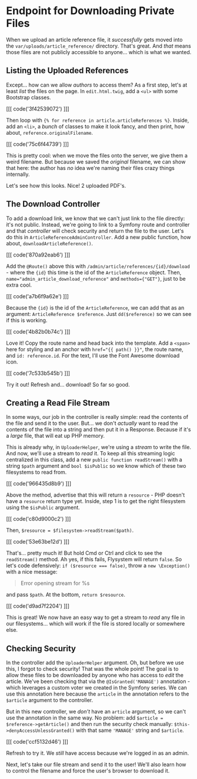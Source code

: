 # Endpoint for Downloading Private Files

When we upload an article reference file, it *successfully* gets moved into the
`var/uploads/article_reference/` directory. That's great. And *that* means those
files are not publicly accessible to anyone... which is what we wanted.

## Listing the Uploaded References

Except... how can we allow *authors* to access them? As a first step, let's at least
*list* the files on the page. In `edit.html.twig`, add a `<ul>` with some Bootstrap
classes. 

[[[ code('3f42539072') ]]]

Then loop with `{% for reference in article.articleReferences %}`. Inside,
add an `<li>`, a *bunch* of classes to make it look fancy, and then print, how about,
`reference.originalFilename`.

[[[ code('75c6f44739') ]]]

This is pretty cool: when we move the files onto the server, we give them a weird
filename. But because we saved the *original* filename, we can show that here: the
author has *no* idea we're naming their files crazy things internally.

Let's see how this looks. Nice! 2 uploaded PDF's.

## The Download Controller

To add a download link, we know that we can't just link to the file directly:
it's not public. Instead, we're going to link to a Symfony route and controller
and that *controller* will check security and return the file to the
user. Let's do this in `ArticleReferenceAdminController`. Add a new public function,
how about, `downloadArticleReference()`. 

[[[ code('870a92eab6') ]]]

Add the `@Route()` above this with `/admin/article/references/{id}/download` - where 
the `{id}` this time is the id of the `ArticleReference` object. Then, 
`name="admin_article_download_reference"` and `methods={"GET"}`, just to be extra cool.

[[[ code('a7b6f9a62e') ]]]

Because the `{id}` is the id of the `ArticleReference`, we can add
that as an argument: `ArticleReference $reference`. Just `dd($reference)` so we
can see if this is working.

[[[ code('4b82b0b74c') ]]]

Love it! Copy the route name and head back into the template. Add a `<span>` here
for styling and an anchor with `href="{{ path() }}"`, the route name, and
`id: reference.id`. For the text, I'll use the Font Awesome download icon.

[[[ code('7c533b545b') ]]]

Try it out! Refresh and... download! So far so good.

## Creating a Read File Stream

In some ways, our job in the controller is really simple: read the contents of
the file and send it to the user. But... we don't *actually* want to read the
contents of the file into a string and then put it in a Response. Because if it's
a *large* file, that will eat up PHP memory.

This is already why, in `UploaderHelper`, we're using a *stream* to write the file.
And now, we'll use a stream to *read* it. To keep all this streaming logic centralized
in this class, add a new `public function readStream()` with a string `$path` argument
and `bool $isPublic` so we know which of these two filesystems to read from.

[[[ code('966435d8b9') ]]]

Above the method, advertise that this will return a `resource` - PHP doesn't have
a `resource` return type yet. Inside, step 1 is to get the right filesystem using
the `$isPublic` argument.

[[[ code('c80d9000c2') ]]]

Then, `$resource = $filesystem->readStream($path)`.

[[[ code('53e63be12d') ]]]

That's... pretty much it! But hold Cmd or Ctrl and click to see the `readStream()`
method. Ah yes, if this fails, Flysystem will return `false`. So let's code defensively:
`if ($resource === false)`, throw a `new \Exception()` with a nice message:

> Error opening stream for %s

and pass `$path`. At the bottom, `return $resource`.

[[[ code('d9ad7f2204') ]]]

This is great! We now have an easy way to get a stream to *read* any file in
our filesystems... which will work if the file is stored locally or somewhere else.

## Checking Security

In the controller add the `UploaderHelper` argument. Oh, but before we use
this, I forgot to check security! That was the whole point! The goal is to allow
these files to be downloaded by anyone who has access to *edit* the article. We've
been checking that via the `@IsGranted('MANAGE')` annotation - which leverages a
custom voter we created in the Symfony series. We can use this annotation here
because the `article` in the annotation refers to the `$article` argument to
the controller.

But in this new controller, we *don't* have an `article` argument, so we can't
use the annotation in the same way. No problem: add
`$article = $reference->getArticle()` and then run the security check manually:
`$this->denyAccessUnlessGranted()` with that same `'MANAGE'` string and `$article`.

[[[ code('ccf5132d46') ]]]

Refresh to try it. We *still* have access because we're logged in as an admin.

Next, let's take our file stream and send it to the user! We'll also learn how
to control the filename and force the user's browser to download it.

